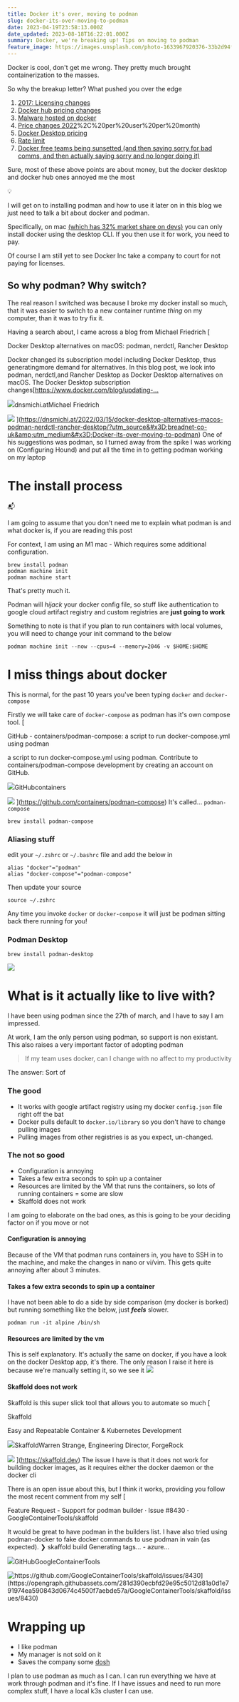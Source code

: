 ```yaml
---
title: Docker it's over, moving to podman
slug: docker-its-over-moving-to-podman
date: 2023-04-19T23:58:13.000Z
date_updated: 2023-08-18T16:22:01.000Z
summary: Docker, we're breaking up! Tips on moving to podman
feature_image: https://images.unsplash.com/photo-1633967920376-33b2d94f091f?q=80&w=1740&auto=format&fit=crop&ixlib=rb-4.1.0&ixid=M3wxMjA3fDB8MHxwaG90by1wYWdlfHx8fGVufDB8fHx8fA%3D%3D
---
```


Docker is cool, don't get me wrong. They pretty much brought containerization to the masses. 

So why the breakup letter? What pushed you over the edge

1. [2017: Licensing changes ](https://boxboat.com/2018/12/07/docker-ce-vs-docker-ee/)
2. [Docker hub pricing changes](https://www.docker.com/pricing/october-2022-pricing-change-faq/)
3. [Malware hosted on docker](https://www.bleepingcomputer.com/news/security/docker-hub-repositories-hide-over-1-650-malicious-containers/)
4. [Price changes 2022](https://www.docker.com/pricing/october-2022-pricing-change-faq/#:~:text=On%20October%2027%2C%202022%2C%20Docker,)%2C%20per%20user%20per%20month)
5. [Docker Desktop pricing](https://www.infoworld.com/article/3630393/docker-desktop-is-no-longer-free-for-enterprise-users.html)
6. [Rate limit](https://docs.docker.com/docker-hub/download-rate-limit)
7. [Docker free teams being sunsetted (and then saying sorry for bad comms, and then actually saying sorry and no longer doing it)](https://www.docker.com/blog/no-longer-sunsetting-the-free-team-plan/)

Sure, most of these above points are about money, but the docker desktop and docker hub ones annoyed me the most

💡

I will get on to installing podman and how to use it later on in this blog
we just need to talk a bit about docker and podman.

Specifically, on mac [(which has 32% market share on devs)](https://survey.stackoverflow.co/2022/#section-most-popular-technologies-operating-system) you can only install docker using the desktop CLI. If you then use it for work, you need to pay.

Of course I am still yet to see Docker Inc take a company to court for not paying for licenses. 

## So why podman? Why switch?

The real reason I switched was because I broke my docker install so much, that it was easier to switch to a new container runtime *thing* on my computer, than it was to try fix it.

Having a search about, I came across a blog from Michael Friedrich
[

Docker Desktop alternatives on macOS: podman, nerdctl, Rancher Desktop

Docker changed its subscription model including Docker Desktop, thus generatingmore demand for alternatives. In this blog post, we look into podman, nerdctl,and Rancher Desktop as Docker Desktop alternatives on macOS. The Docker Desktop subscription changes[https://www.docker.com/blog/updating-…

![](https://dnsmichi.at/favicon.ico)dnsmichi.atMichael Friedrich

![](https://dnsmichi.at/content/images/2022/03/AC6BA369-E613-464F-AEB7-CCA674DC61BE.jpeg)
](https://dnsmichi.at/2022/03/15/docker-desktop-alternatives-macos-podman-nerdctl-rancher-desktop/?utm_source&#x3D;breadnet-co-uk&amp;utm_medium&#x3D;Docker-its-over-moving-to-podman)
One of his suggestions was podman, so I turned away from the spike I was working on (Configuring Hound) and put all the time in to getting podman working on my laptop

# The install process

📬

I am going to assume that you don't need me to explain what podman is and what docker is, if you are reading this post 

For context, I am using an M1 mac - Which requires some additional configuration.

    brew install podman
    podman machine init
    podman machine start

That's pretty much it.

Podman will *hijack* your docker config file, so stuff like authentication to google cloud artifact registry and custom registries are **just going to work**

Something to note is that if you plan to run containers with local volumes, you will need to change your init command to the below

    podman machine init --now --cpus=4 --memory=2046 -v $HOME:$HOME

# I miss things about docker

This is normal, for the past 10 years you've been typing `docker` and `docker-compose`

Firstly we will take care of `docker-compose` as podman has it's own compose tool.
[

GitHub - containers/podman-compose: a script to run docker-compose.yml using podman

a script to run docker-compose.yml using podman. Contribute to containers/podman-compose development by creating an account on GitHub.

![](https://github.com/fluidicon.png)GitHubcontainers

![](https://opengraph.githubassets.com/feddadaf0941e1f1c56e0d8857ead38a124850f7d0dd0f6668371a29e3c8c76a/containers/podman-compose)
](https://github.com/containers/podman-compose)
It's called... `podman-compose`

    brew install podman-compose

### Aliasing stuff

edit your `~/.zshrc` or `~/.bashrc` file and add the below in

    alias "docker"="podman"
    alias "docker-compose"="podman-compose"
    

Then update your source 

    source ~/.zshrc

Any time you invoke `docker` or `docker-compose` it will just be podman sitting back there running for you!

### Podman Desktop

    brew install podman-desktop

![](__GHOST_URL__/content/images/2023/04/image.png)
# What is it actually like to live with?

I have been using podman since the 27th of march, and I have to say I am impressed.

At work, I am the only person using podman, so support is non existant. This also raises a very important factor of adopting podman

> If my team uses docker, can I change with no affect to my productivity

The answer: Sort of

### The good

- It works with google artifact registry using my docker `config.json` file right off the bat
- Docker pulls default to `docker.io/library` so you don't have to change pulling images
- Pulling images from other registries is as you expect, un-changed.

### The not so good

- Configuration is annoying
- Takes a few extra seconds to spin up a container
- Resources are limited by the VM that runs the containers, so lots of running containers = some are slow
- Skaffold does not work

I am going to elaborate on the bad ones, as this is going to be your deciding factor on if you move or not

#### Configuration is annoying

Because of the VM that podman runs containers in, you have to SSH in to the machine, and make the changes in nano or vi/vim. This gets quite annoying after about 3 minutes. 

#### Takes a few extra seconds to spin up a container 

I have not been able to do a side by side comparison (my docker is borked) but running something like the below, just ***feels*** slower. 

    podman run -it alpine /bin/sh

#### Resources are limited by the vm

This is self explanatory. It's actually the same on docker, if you have a look on the docker Desktop app, it's there. The only reason I raise it here is because we're manually setting it, so we see it
![](__GHOST_URL__/content/images/2023/04/image-1.png)
#### Skaffold does not work

Skaffold is this super slick tool that allows you to automate so much
[

Skaffold

Easy and Repeatable Container & Kubernetes Development

![](https://skaffold.dev/favicons/android-192x192.png)SkaffoldWarren Strange, Engineering Director, ForgeRock

![](https://skaffold.dev/featured-background.jpeg)
](https://skaffold.dev)
The issue I have is that it does not work for building docker images, as it requires either the docker daemon or the docker cli

There is an open issue about this, but I think it works, providing you follow the most recent comment from my self
[

Feature Request - Support for podman builder · Issue #8430 · GoogleContainerTools/skaffold

It would be great to have podman in the builders list. I have also tried using podman-docker to fake docker commands to use podman in vain (as expected). ❯ skaffold build Generating tags... - azure…

![](https://github.com/fluidicon.png)GitHubGoogleContainerTools

![https://github.com/GoogleContainerTools/skaffold/issues/8430](https://opengraph.githubassets.com/281d390ecbfd29e95c5012d81a0d1e791974ea590843d0674c4500f7aebde57a/GoogleContainerTools/skaffold/issues/8430)
](https://github.com/GoogleContainerTools/skaffold/issues/8430)
# Wrapping up

- I like podman
- My manager is not sold on it
- Saves the company some [dosh](https://www.urbandictionary.com/define.php?term=dosh)

I plan to use podman as much as I can. I can run everything we have at work through podman and it's fine. If I have issues and need to run more complex stuff, I have a local k3s cluster I can use.
